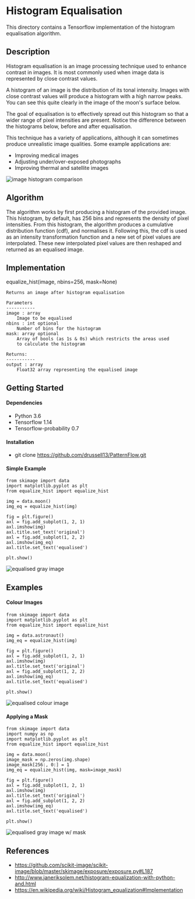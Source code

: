 # Histogram Equalisation
This directory contains a Tensorflow implementation of the histogram equalisation algorithm.

## Description

Histogram equalisation is an image processing technique used to enhance contrast in images.
It is most commonly used when image data is represented by close contrast values.

A histogram of an image is the distribution of its tonal intensity. 
Images with close contrast values will produce a histogram with a high narrow peaks.
You can see this quite clearly in the image of the moon's surface below. 

The goal of equalisation is to effectively spread out this histogram so that a wider
range of pixel intensities are present. Notice the difference between the histograms below, before
and after equalisation. 

This technique has a variety of applications, although it can sometimes produce unrealistic image qualities.
Some example applications are:
* Improving medical images
* Adjusting under/over-exposed photographs
* Improving thermal and satellite images


![image histogram comparison](https://github.com/drussell13/PatternFlow/blob/histogram-equalisation/image/histogram_equalisation/hist.png)


## Algorithm

The algorithm works by first producing a histogram of the provided image. This histogram, by default,
has 256 bins and represents the density of pixel intensities. From this histogram, the algorithm
produces a cumulative distribution function (cdf), and normalises it. Following this, the cdf is used
as an intensity transformation function and a new set of pixel values are interpolated. These new 
interpolated pixel values are then reshaped and returned as an equalised image.  

## Implementation
equalize_hist(image, nbins=256, mask=None)

    Returns an image after histogram equalisation

    Parameters
    -----------
    image : array
        Image to be equalised
    nbins : int optional
        Number of bins for the histogram
    mask: array optional
        Array of bools (as 1s & 0s) which restricts the areas used
        to calculate the histogram

    Returns:
    -----------
    output : array
        Float32 array representing the equalised image

## Getting Started

#### Dependencies
* Python 3.6
* Tensorflow 1.14
* Tensorflow-probability 0.7

#### Installation

* git clone https://github.com/drussell13/PatternFlow.git

#### Simple Example
    
    from skimage import data
    import matplotlib.pyplot as plt
    from equalize_hist import equalize_hist
    
    img = data.moon()
    img_eq = equalize_hist(img)
    
    fig = plt.figure()
    axl = fig.add_subplot(1, 2, 1)
    axl.imshow(img)
    axl.title.set_text('original')
    axl = fig.add_subplot(1, 2, 2)
    axl.imshow(img_eq)
    axl.title.set_text('equalised')
    
    plt.show()
    
![equalised gray image](https://github.com/drussell13/PatternFlow/blob/histogram-equalisation/image/histogram_equalisation/simple.png)

## Examples

#### Colour Images

    from skimage import data
    import matplotlib.pyplot as plt
    from equalize_hist import equalize_hist
    
    img = data.astronaut()
    img_eq = equalize_hist(img)
    
    fig = plt.figure()
    axl = fig.add_subplot(1, 2, 1)
    axl.imshow(img)
    axl.title.set_text('original')
    axl = fig.add_subplot(1, 2, 2)
    axl.imshow(img_eq)
    axl.title.set_text('equalised')
    
    plt.show()
    
![equalised colour image](https://github.com/drussell13/PatternFlow/blob/histogram-equalisation/image/histogram_equalisation/colour.png)
    
#### Applying a Mask
    
    from skimage import data
    import numpy as np
    import matplotlib.pyplot as plt
    from equalize_hist import equalize_hist
    
    img = data.moon()
    image_mask = np.zeros(img.shape)
    image_mask[256:, 0:] = 1
    img_eq = equalize_hist(img, mask=image_mask)
    
    fig = plt.figure()
    axl = fig.add_subplot(1, 2, 1)
    axl.imshow(img)
    axl.title.set_text('original')
    axl = fig.add_subplot(1, 2, 2)
    axl.imshow(img_eq)
    axl.title.set_text('equalised')
    
    plt.show()
    
![equalised gray image w/ mask](https://github.com/drussell13/PatternFlow/blob/histogram-equalisation/image/histogram_equalisation/mask.png)


## References

* https://github.com/scikit-image/scikit-image/blob/master/skimage/exposure/exposure.py#L187
* http://www.janeriksolem.net/histogram-equalization-with-python-and.html
* https://en.wikipedia.org/wiki/Histogram_equalization#Implementation